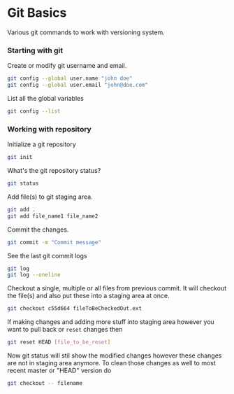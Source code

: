 # Git Basics

Various git commands to work with versioning system.

### Starting with git

Create or modify git username and email.

```sh
git config --global user.name "john doe"
git config --global user.email "john@doe.com"
```

List all the global variables

```sh
git config --list
```

### Working with repository

Initialize a git repository

```sh
git init
```

What's the git repository status?

```sh
git status
```

Add file(s) to git staging area.

```sh
git add .
git add file_name1 file_name2
```

Commit the changes.

```sh
git commit -m "Commit message"
```

See the last git commit logs

```sh
git log
git log --oneline
```

Checkout a single, multiple or all files from previous commit. It will checkout the file(s) and also put these into a staging area at once. 

```sh
git checkout c55d664 fileToBeCheckedOut.ext
```

If making changes and adding more stuff into staging area however you want to pull back or `reset` changes then

```sh
git reset HEAD [file_to_be_reset]
```

Now git status will stil show the modified changes however these changes are not in staging area anymore. To clean those changes as well to most recent master or "HEAD" version do

```sh
git checkout -- filename
```


















